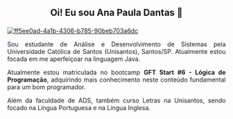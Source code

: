 ## <p align="center"> Oi! Eu sou Ana Paula Dantas 💙
<a href="https://ibb.co/YDGdK7q"><img src="https://i.ibb.co/9wj4f9C/ff5ee0ad-4a1b-4306-b785-90beb703a6dc.jpg" alt="ff5ee0ad-4a1b-4306-b785-90beb703a6dc" border="0"></a>

<p align="justify"> Sou estudante de Análise e Desenvolvimento de Sistemas pela Universidade Católica de Santos (Unisantos), Santos/SP. Atualmente estou focada em me aperfeiçoar na linguagem Java. </p>
<p align="justify">Atualmente estou matriculada no bootcamp <b>GFT Start #6 - Lógica de Programação</b>, adquirindo mais conhecimento neste conteúdo fundamental para um bom programador.  </p>
<p align="justify"> Além da faculdade de ADS, também curso Letras na Unisantos, sendo focado na Língua Portuguesa e na Língua Inglesa. </p>
